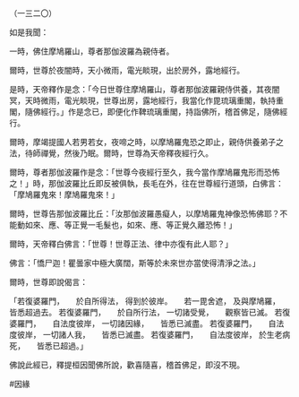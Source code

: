 （一三二〇）

如是我聞：

一時，佛住摩鳩羅山，尊者那伽波羅為親侍者。

爾時，世尊於夜闇時，天小微雨，電光睒現，出於房外，露地經行。

是時，天帝釋作是念：「今日世尊住摩鳩羅山，尊者那伽波羅親侍供養，其夜闇冥，天時微雨，電光睒現，世尊出房，露地經行，我當化作毘琉璃重閣，執持重閣，隨佛經行。」作是念已，即便化作鞞琉璃重閣，持詣佛所，稽首佛足，隨佛經行。

爾時，摩竭提國人若男若女，夜啼之時，以摩鳩羅鬼恐之即止，親侍供養弟子之法，待師禪覺，然後乃眠。爾時，世尊為天帝釋夜經行久。

爾時，尊者那伽波羅作是念：「世尊今夜經行至久，我今當作摩鳩羅鬼形而恐怖之！」時，那伽波羅比丘即反被俱執，長毛在外，往在世尊經行道頭，白佛言：「摩鳩羅鬼來！摩鳩羅鬼來！」

爾時，世尊告那伽波羅比丘：「汝那伽波羅愚癡人，以摩鳩羅鬼神像恐怖佛耶？不能動如來、應、等正覺一毛髮也，如來、應、等正覺久離恐怖！」

爾時，天帝釋白佛言：「世尊！世尊正法、律中亦復有此人耶？」

佛言：「憍尸迦！瞿曇家中極大廣闊，斯等於未來世亦當使得清淨之法。」

爾時，世尊即說偈言：

「若復婆羅門，　　於自所得法，
得到於彼岸。　　若一毘舍遮，
及與摩鳩羅，　　皆悉超過去。
若復婆羅門，　　於自所行法，
一切諸受覺，　　觀察皆已滅。
若復婆羅門，　　自法度彼岸，
一切諸因緣，　　皆悉已滅盡。
若復婆羅門，　　自法度彼岸，
一切諸人我，　　皆悉已滅盡。
若復婆羅門，　　自法度彼岸，
於生老病死，　　皆悉已超過。」

佛說此經已，釋提桓因聞佛所說，歡喜隨喜，稽首佛足，即沒不現。






#因緣
